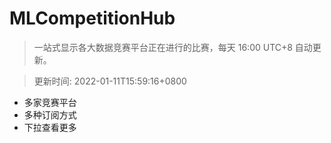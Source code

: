 # MLCompetitionHub

> 一站式显示各大数据竞赛平台正在进行的比赛，每天 16:00 UTC+8 自动更新。
  
> 更新时间: 2022-01-11T15:59:16+0800 

* 多家竞赛平台
* 多种订阅方式
* 下拉查看更多